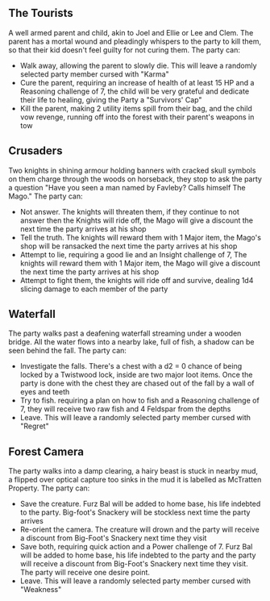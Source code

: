 ## The Tourists

A well armed parent and child, akin to Joel and Ellie or Lee and Clem. The parent has a mortal wound and pleadingly whispers to the party to kill them, so that their kid doesn't feel guilty for not curing them. The party can:

- Walk away, allowing the parent to slowly die. This will leave a randomly selected party member cursed with "Karma"
- Cure the parent, requiring an increase of health of at least 15 HP and a Reasoning challenge of 7, the child will be very grateful and dedicate their life to healing, giving the Party a "Survivors' Cap"
- Kill the parent, making 2 utility items spill from their bag, and the child vow revenge, running off into the forest with their parent's weapons in tow


## Crusaders

Two knights in shining armour holding banners with cracked skull symbols on them charge through the woods on horseback, they stop to ask the party a question "Have you seen a man named by Favleby? Calls himself The Mago." The party can:

- Not answer. The knights will threaten them, if they continue to not answer then the Knights will ride off, the Mago will give a discount the next time the party arrives at his shop
- Tell the truth. The knights will reward them with 1 Major item, the Mago's shop will be ransacked the next time the party arrives at his shop
- Attempt to lie, requiring a good lie and an Insight challenge of 7, The knights will reward them with 1 Major item, the Mago will give a discount the next time the party arrives at his shop
- Attempt to fight them, the knights will ride off and survive, dealing 1d4 slicing damage to each member of the party

## Waterfall

The party walks past a deafening waterfall streaming under a wooden bridge. All the water flows into a nearby lake, full of fish, a shadow can be seen behind the fall. The party can:

- Investigate the falls. There's a chest with a d2 = 0 chance of being locked by a Twistwood lock, inside are two major loot items. Once the party is done with the chest they are chased out of the fall by a wall of eyes and teeth
- Try to fish. requiring a plan on how to fish and a Reasoning challenge of 7, they will receive two raw fish and 4 Feldspar from the depths
- Leave. This will leave a randomly selected party member cursed with "Regret"

## Forest Camera

The party walks into a damp clearing, a hairy beast is stuck in nearby mud, a flipped over optical capture too sinks in the mud it is labelled as McTratten Property. The party can:

- Save the creature. Furz Bal will be added to home base, his life indebted to the party. Big-foot's Snackery will be stockless next time the party arrives
- Re-orient the camera. The creature will drown and the party will receive a discount from Big-Foot's Snackery next time they visit
- Save both, requiring quick action and a Power challenge of 7. Furz Bal will be added to home base, his life indebted to the party and the party will receive a discount from Big-Foot's Snackery next time they visit. The party will receive one desire point.
- Leave. This will leave a randomly selected party member cursed with "Weakness"